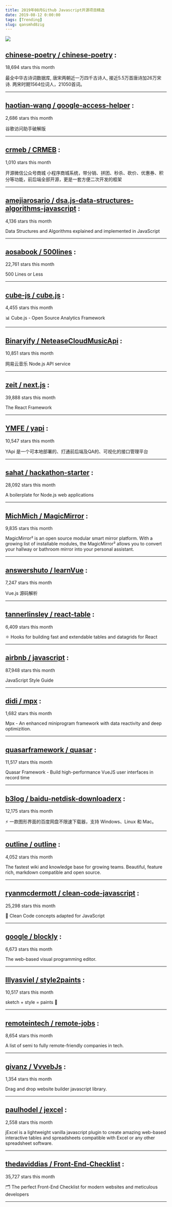 ```yaml
---
title: 2019年08月Github Javascript开源项目精选 
date: 2019-08-12 0:00:00
tags: [Trending]
slug: qansmhd8zig
---
```

![](https://static.alili.tech/images/github_55.png)
##   [chinese-poetry / chinese-poetry](https://github.com/chinese-poetry/chinese-poetry) : 
 
18,694 stars this month

最全中华古诗词数据库, 唐宋两朝近一万四千古诗人, 接近5.5万首唐诗加26万宋诗. 两宋时期1564位词人，21050首词。 

---
##   [haotian-wang / google-access-helper](https://github.com/haotian-wang/google-access-helper) : 
 
2,686 stars this month

谷歌访问助手破解版 

---
##   [crmeb / CRMEB](https://github.com/crmeb/CRMEB) : 
 
1,010 stars this month

开源微信公众号商城 小程序商城系统，带分销、拼团、秒杀、砍价、优惠券、积分等功能，前后端全部开源，更是一套方便二次开发的框架 

---
##   [amejiarosario / dsa.js-data-structures-algorithms-javascript](https://github.com/amejiarosario/dsa.js-data-structures-algorithms-javascript) : 
 
4,136 stars this month

Data Structures and Algorithms explained and implemented in JavaScript 

---
##   [aosabook / 500lines](https://github.com/aosabook/500lines) : 
 
22,761 stars this month

500 Lines or Less 

---
##   [cube-js / cube.js](https://github.com/cube-js/cube.js) : 
 
4,455 stars this month

📊 Cube.js - Open Source Analytics Framework 

---
##   [Binaryify / NeteaseCloudMusicApi](https://github.com/Binaryify/NeteaseCloudMusicApi) : 
 
10,851 stars this month

网易云音乐 Node.js API service 

---
##   [zeit / next.js](https://github.com/zeit/next.js) : 
 
39,888 stars this month

The React Framework 

---
##   [YMFE / yapi](https://github.com/YMFE/yapi) : 
 
10,547 stars this month

YApi 是一个可本地部署的、打通前后端及QA的、可视化的接口管理平台 

---
##   [sahat / hackathon-starter](https://github.com/sahat/hackathon-starter) : 
 
28,092 stars this month

A boilerplate for Node.js web applications 

---
##   [MichMich / MagicMirror](https://github.com/MichMich/MagicMirror) : 
 
9,835 stars this month

MagicMirror² is an open source modular smart mirror platform. With a growing list of installable modules, the MagicMirror² allows you to convert your hallway or bathroom mirror into your personal assistant. 

---
##   [answershuto / learnVue](https://github.com/answershuto/learnVue) : 
 
7,247 stars this month

Vue.js 源码解析 

---
##   [tannerlinsley / react-table](https://github.com/tannerlinsley/react-table) : 
 
6,409 stars this month

⚛️ Hooks for building fast and extendable tables and datagrids for React 

---
##   [airbnb / javascript](https://github.com/airbnb/javascript) : 
 
87,948 stars this month

JavaScript Style Guide 

---
##   [didi / mpx](https://github.com/didi/mpx) : 
 
1,682 stars this month

Mpx - An enhanced miniprogram framework with data reactivity and deep optimizition. 

---
##   [quasarframework / quasar](https://github.com/quasarframework/quasar) : 
 
11,517 stars this month

Quasar Framework - Build high-performance VueJS user interfaces in record time 

---
##   [b3log / baidu-netdisk-downloaderx](https://github.com/b3log/baidu-netdisk-downloaderx) : 
 
12,175 stars this month

⚡️ 一款图形界面的百度网盘不限速下载器，支持 Windows、Linux 和 Mac。 

---
##   [outline / outline](https://github.com/outline/outline) : 
 
4,052 stars this month

The fastest wiki and knowledge base for growing teams. Beautiful, feature rich, markdown compatible and open source. 

---
##   [ryanmcdermott / clean-code-javascript](https://github.com/ryanmcdermott/clean-code-javascript) : 
 
25,298 stars this month

🛁 Clean Code concepts adapted for JavaScript 

---
##   [google / blockly](https://github.com/google/blockly) : 
 
6,673 stars this month

The web-based visual programming editor. 

---
##   [lllyasviel / style2paints](https://github.com/lllyasviel/style2paints) : 
 
10,517 stars this month

sketch + style = paints 🎨 

---
##   [remoteintech / remote-jobs](https://github.com/remoteintech/remote-jobs) : 
 
8,654 stars this month

A list of semi to fully remote-friendly companies in tech. 

---
##   [givanz / VvvebJs](https://github.com/givanz/VvvebJs) : 
 
1,354 stars this month

Drag and drop website builder javascript library. 

---
##   [paulhodel / jexcel](https://github.com/paulhodel/jexcel) : 
 
2,558 stars this month

jExcel is a lightweight vanilla javascript plugin to create amazing web-based interactive tables and spreadsheets compatible with Excel or any other spreadsheet software. 

---
##   [thedaviddias / Front-End-Checklist](https://github.com/thedaviddias/Front-End-Checklist) : 
 
35,727 stars this month

🗂 The perfect Front-End Checklist for modern websites and meticulous developers 

---

